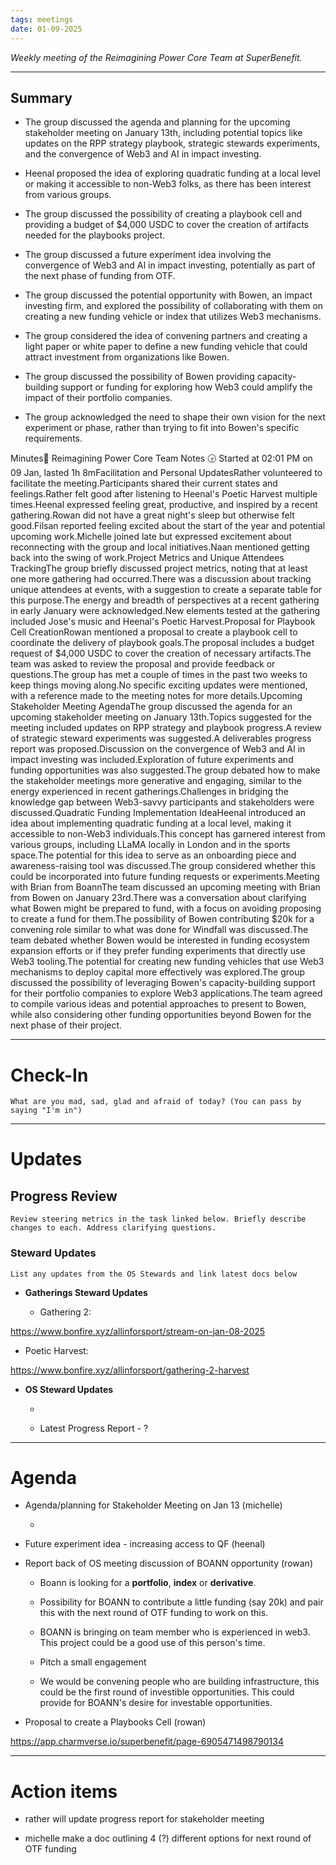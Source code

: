 ```yaml
---
tags: meetings
date: 01-09-2025
---
```

_Weekly meeting of the Reimagining Power Core Team at SuperBenefit._

---

## Summary

- The group discussed the agenda and planning for the upcoming stakeholder meeting on January 13th, including potential topics like updates on the RPP strategy playbook, strategic stewards experiments, and the convergence of Web3 and AI in impact investing.

- Heenal proposed the idea of exploring quadratic funding at a local level or making it accessible to non-Web3 folks, as there has been interest from various groups.

- The group discussed the possibility of creating a playbook cell and providing a budget of $4,000 USDC to cover the creation of artifacts needed for the playbooks project.

- The group discussed a future experiment idea involving the convergence of Web3 and AI in impact investing, potentially as part of the next phase of funding from OTF.

- The group discussed the potential opportunity with Bowen, an impact investing firm, and explored the possibility of collaborating with them on creating a new funding vehicle or index that utilizes Web3 mechanisms.

- The group considered the idea of convening partners and creating a light paper or white paper to define a new funding vehicle that could attract investment from organizations like Bowen.

- The group discussed the possibility of Bowen providing capacity-building support or funding for exploring how Web3 could amplify the impact of their portfolio companies.

- The group acknowledged the need to shape their own vision for the next experiment or phase, rather than trying to fit into Bowen's specific requirements.

Minutes📝 Reimagining Power Core Team Notes 🕞 Started at 02:01 PM on 09 Jan, lasted 1h 8mFacilitation and Personal UpdatesRather volunteered to facilitate the meeting.Participants shared their current states and feelings.Rather felt good after listening to Heenal's Poetic Harvest multiple times.Heenal expressed feeling great, productive, and inspired by a recent gathering.Rowan did not have a great night's sleep but otherwise felt good.Filsan reported feeling excited about the start of the year and potential upcoming work.Michelle joined late but expressed excitement about reconnecting with the group and local initiatives.Naan mentioned getting back into the swing of work.Project Metrics and Unique Attendees TrackingThe group briefly discussed project metrics, noting that at least one more gathering had occurred.There was a discussion about tracking unique attendees at events, with a suggestion to create a separate table for this purpose.The energy and breadth of perspectives at a recent gathering in early January were acknowledged.New elements tested at the gathering included Jose's music and Heenal's Poetic Harvest.Proposal for Playbook Cell CreationRowan mentioned a proposal to create a playbook cell to coordinate the delivery of playbook goals.The proposal includes a budget request of $4,000 USDC to cover the creation of necessary artifacts.The team was asked to review the proposal and provide feedback or questions.The group has met a couple of times in the past two weeks to keep things moving along.No specific exciting updates were mentioned, with a reference made to the meeting notes for more details.Upcoming Stakeholder Meeting AgendaThe group discussed the agenda for an upcoming stakeholder meeting on January 13th.Topics suggested for the meeting included updates on RPP strategy and playbook progress.A review of strategic steward experiments was suggested.A deliverables progress report was proposed.Discussion on the convergence of Web3 and AI in impact investing was included.Exploration of future experiments and funding opportunities was also suggested.The group debated how to make the stakeholder meetings more generative and engaging, similar to the energy experienced in recent gatherings.Challenges in bridging the knowledge gap between Web3-savvy participants and stakeholders were discussed.Quadratic Funding Implementation IdeaHeenal introduced an idea about implementing quadratic funding at a local level, making it accessible to non-Web3 individuals.This concept has garnered interest from various groups, including LLaMA locally in London and in the sports space.The potential for this idea to serve as an onboarding piece and awareness-raising tool was discussed.The group considered whether this could be incorporated into future funding requests or experiments.Meeting with Brian from BoannThe team discussed an upcoming meeting with Brian from Bowen on January 23rd.There was a conversation about clarifying what Bowen might be prepared to fund, with a focus on avoiding proposing to create a fund for them.The possibility of Bowen contributing $20k for a convening role similar to what was done for Windfall was discussed.The team debated whether Bowen would be interested in funding ecosystem expansion efforts or if they prefer funding experiments that directly use Web3 tooling.The potential for creating new funding vehicles that use Web3 mechanisms to deploy capital more effectively was explored.The group discussed the possibility of leveraging Bowen's capacity-building support for their portfolio companies to explore Web3 applications.The team agreed to compile various ideas and potential approaches to present to Bowen, while also considering other funding opportunities beyond Bowen for the next phase of their project.

---

# Check-In

`What are you mad, sad, glad and afraid of today? (You can pass by saying "I'm in")`

---

# Updates

## Progress Review

`Review steering metrics in the task linked below. Briefly describe changes to each. Address clarifying questions.`

   

### Steward Updates

`List any updates from the OS Stewards and link latest docs below`

- **Gatherings Steward Updates**

  - Gathering 2: 

 https://www.bonfire.xyz/allinforsport/stream-on-jan-08-2025

  - Poetic Harvest: 

 https://www.bonfire.xyz/allinforsport/gathering-2-harvest

- **OS Steward Updates**

  -  

  - Latest Progress Report - ?

---

# Agenda

- Agenda/planning for Stakeholder Meeting on Jan 13 (michelle)

  -  

- Future experiment idea - increasing access to QF (heenal)

- Report back of OS meeting discussion of BOANN opportunity (rowan)

  - Boann is looking for a **portfolio**, **index** or **derivative**.

  - Possibility for BOANN to contribute a little funding (say 20k) and pair this with the next round of OTF funding to work on this. 

  - BOANN is bringing on team member who is experienced in web3. This project could be a good use of this person's time. 

  - Pitch a small engagement 

  - We would be convening people who are building infrastructure, this could be the first round of investible opportunities. This could provide for BOANN's desire for investable opportunities. 

- Proposal to create a Playbooks Cell (rowan)

 https://app.charmverse.io/superbenefit/page-6905471498790134


---

# Action items

- rather will update progress report for stakeholder meeting

- michelle make a doc outlining 4 (?) different options for next round of OTF funding